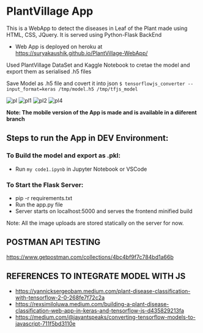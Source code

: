 # PlantVillage App

This is a WebApp to detect the diseases in Leaf of the Plant made using HTML, CSS, JQuery. It is served using Python-Flask BackEnd

- Web App is deployed on heroku at https://suryakaushik.github.io/PlantVillage-WebApp/

Used PlantVillage DataSet and Kaggle Notebook to cretae the model and export them as serialised .h5 files

Save Model as .h5 file and covert it into json
`$ tensorflowjs_converter --input_format=keras /tmp/model.h5 /tmp/tfjs_model`


![pl](https://user-images.githubusercontent.com/41267674/185792644-54db3ec0-49fc-4503-a229-00c6b004345e.png)
![pl1](https://user-images.githubusercontent.com/41267674/185792674-9a7f1dce-05cb-47ae-ad07-061d6ded7124.png)
![pl2](https://user-images.githubusercontent.com/41267674/185792746-f2696b07-6598-4bf6-b78b-1449624dd5f2.png)
![pl4](https://user-images.githubusercontent.com/41267674/185793800-5091191a-3fe0-4a68-ac99-9ba38cf5c534.png)


**Note: The mobile version of the App is made and is available in a diiferent branch**
## Steps to run the App in DEV Environment:

### To Build the model and export as .pkl:
- Run `my code1.ipynb` in Jupyter Notebook or VSCode

### To Start the Flask Server:
- pip -r requirements.txt
- Run the app.py file
- Server starts on localhost:5000 and serves the frontend minified build

Note: All the image uploads are stored statically on the server for now.

## POSTMAN API TESTING
https://www.getpostman.com/collections/4bc4bf9f7c784bd1a66b

## REFERENCES  TO INTEGRATE MODEL WITH JS
- https://yannicksergeobam.medium.com/plant-disease-classification-with-tensorflow-2-0-268fe7f72c2a
- https://rexsimiloluwa.medium.com/building-a-plant-disease-classification-web-app-in-keras-and-tensorflow-js-d435829213fa
- https://medium.com/@jayantspeaks/converting-tensorflow-models-to-javascript-711f5bd3110e
